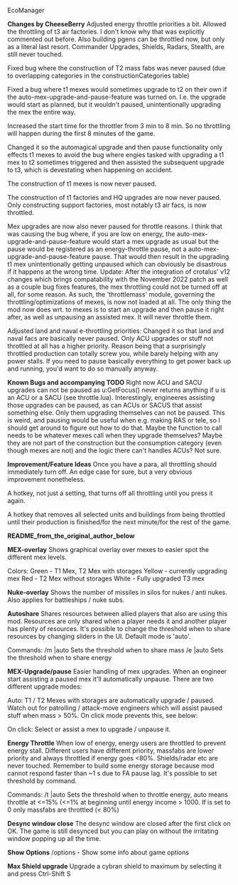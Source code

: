 EcoManager

__Changes by CheeseBerry__
Adjusted energy throttle priorities a bit.
Allowed the throttling of t3 air factories. I don't know why that was explicitly commented out before.
Also building pgens can be throttled now, but only as a literal last resort.
Commander Upgrades, Shields, Radars, Stealth, are still never touched.

Fixed bug where the construction of T2 mass fabs was never paused (due to overlapping categories in the constructionCategories table)

Fixed a bug where t1 mexes would sometimes upgrade to t2 on their own if the auto-mex-upgrade-and-pause-feature was turned on. I.e. the upgrade would start as planned, but it wouldn't paused, unintentionally upgrading the mex the entire way.

Increased the start time for the throttler from 3 min to 8 min. So no throttling will happen during the first 8 minutes of the game.

Changed it so the automagical upgrade and then pause functionality only effects t1 mexes to avoid the bug where engies tasked with upgrading a t1 mex to t2 sometimes triggered and then assisted the subsequent upgrade to t3, which is devestating when happening on accident.

The construction of t1 mexes is now never paused.

The construction of t1 factories and HQ upgrades are now never paused. Only constructing support factories, most notably t3 air facs, is now throttled.

Mex upgrades are now also never paused for throttle reasons. I think that was causing the bug where, if you are low on energy, the auto-mex-upgrade-and-pause-feature would start a mex upgrade as usual but the pause would be registered as an energy-throttle pause, not a auto-mex-upgrade-and-pause-feature pause. That would then result in the upgrading t1 mex unintentionally getting unpaused which can obviously be disastrous if it happens at the wrong time.
Update: After the integration of crotalus' v12 changes which brings compatability with the November 2022 patch as well as a couple bug fixes features, the mex throttling could not be turned off at all, for some reason. As such, the 'throttlemass' module, governing the throttling/optimizations of mexes, is now not loaded at all. The only thing the mod now does wrt. to mexes is to start an upgrade and then pause it right after, as well as unpausing an assisted mex. It will never throttle them.

Adjusted land and naval e-throttling priorities:
Changed it so that land and naval facs are basically never paused. Only ACU upgrades or stuff not throttled at all has a higher priority. Reason being that a surprisingly throttled production can totally screw you, while barely helping with any power stalls. If you need to pause basically everything to get power back up and running, you'd want to do so manually anyway.

__Known Bugs and accompanying TODO__
Right now ACU and SACU upgrades can not be paused as u:GetFocus() never returns anything if u is an ACU or a SACU (see throttle.lua). Interestingly, engineeres assisting those upgrades can be paused, as can ACUs or SACUS that assist something else. Only them upgrading themselves can not be paused. This is weird, and pausing would be useful when e.g. making RAS or tele, so I should get around to figure out how to do that. Maybe the function to call needs to be whatever mexes call when they upgrade themselves? Maybe they are not part of the construction but the consumption category (even though mexes are not) and the logic there can't handles ACUs? Not sure.

__Improvement/Feature Ideas__
Once you have a para, all throttling should immediately turn off. An edge case for sure, but a very obvious improvement nonetheless. 

A hotkey, not just a setting, that turns off all throttling until you press it again.

A hotkey that removes all selected units and buildings from being throttled until their production is finished/for the next minute/for the rest of the game.

__README_from_the_original_author_below__

__MEX-overlay__
Shows graphical overlay over mexes to easier spot the different mex levels.

Colors:
Green - T1 Mex, T2 Mex with storages
Yellow - currently upgrading mex
Red - T2 Mex without storages
White - Fully upgraded T3 mex

__Nuke-overlay__ 
Shows the number of missiles in silos for nukes / anti nukes. Also applies for battleships / nuke subs.

__Autoshare__
Shares resources between allied players that also are using this mod. Resources are only shared when a player needs it and another player has plenty of resources.
It's possible to change the threshold when to share resources by changing sliders in the UI. Default mode is 'auto'.

Commands:
/m <amount>|auto
Sets the threshold when to share mass
/e <amount>|auto
Sets the threshold when to share energy

__MEX-Upgrade/pause__
Easier handling of mex upgrades. When an engineer start assisting a paused mex it'll automatically unpause. There are two different upgrade modes:

Auto:
T1 / T2 Mexes with storages are automatically upgrade / paused. Watch out for patrolling / attack-move engineers which will assist paused stuff when mass > 50%.
On click mode prevents this, see below:

On click:
Select or assist a mex to upgrade / unpause it.

__Energy Throttle__
When low of energy, energy users are throttled to prevent energy stall. Different users have different priority, massfabs are lower priority and always throttled if energy goes <80%. 
Shields/radar etc are never touched. Remember to build some energy storage because mod cannot respond faster than ~1 s due to FA pause lag. It's possible to set threshold by command. 

Commands:
/t <amount>|auto
Sets the threshold when to throttle energy, auto means throttle at <=15% (<=1% at beginning until energy income > 1000.
If <amount> is set to 0 only massfabs are throttled (< 80%)


__Desync window close__
The desync window are closed after the first click on OK. The game is still desynced but you can play on without the irritating window popping up all the time.

__Show Options__
/options - Show some info about game options

__Max Shield upgrade__
Upgrade a cybran shield to maximum by selecting it and press Ctrl-Shift S

